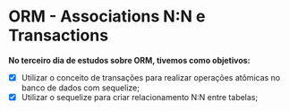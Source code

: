 # ORM - Associations N:N e Transactions

**No terceiro dia de estudos sobre ORM, tivemos como objetivos:**

-   [x] Utilizar o conceito de transações para realizar operações atômicas no banco de dados com sequelize;
-   [x] Utilizar o sequelize para criar relacionamento N:N entre tabelas;